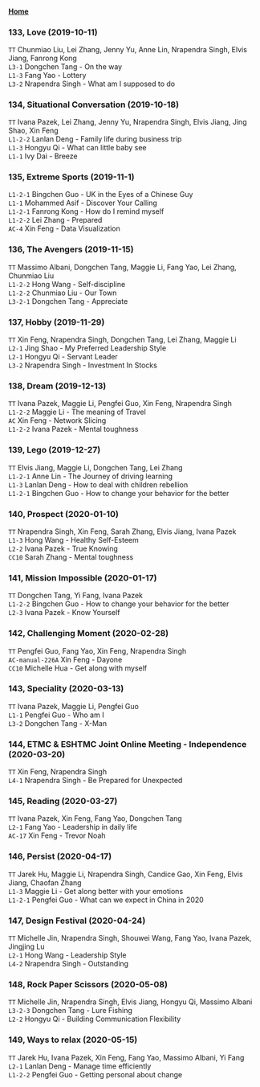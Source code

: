 #### [Home](https://eshtmc.github.io/)    

### 133, Love (2019-10-11)
`TT`  Chunmiao Liu, Lei Zhang, Jenny Yu, Anne Lin, Nrapendra Singh, Elvis Jiang, Fanrong Kong   
`L3-1` Dongchen Tang -  On the way    
`L1-3` Fang Yao - Lottery   
`L3-2` Nrapendra Singh - What am I supposed to do   

### 134, Situational Conversation (2019-10-18)
`TT`  Ivana Pazek, Lei Zhang, Jenny Yu, Nrapendra Singh, Elvis Jiang, Jing Shao, Xin Feng   
`L1-2-2` Lanlan Deng -  Family life during business trip    
`L1-3` Hongyu Qi - What can little baby see   
`L1-1` Ivy Dai - Breeze 

### 135, Extreme Sports (2019-11-1)   
`L1-2-1` Bingchen Guo -  UK in the Eyes of a Chinese Guy    
`L1-1` Mohammed Asif - Discover Your Calling   
`L1-2-1` Fanrong Kong - How do I remind myself   
`L1-2-2` Lei Zhang - Prepared   
`AC-4` Xin Feng - Data Visualization   

### 136, The Avengers (2019-11-15)   
`TT`  Massimo Albani, Dongchen Tang, Maggie Li, Fang Yao, Lei Zhang, Chunmiao Liu  
`L1-2-2` Hong Wang -  Self-discipline    
`L1-2-2` Chunmiao Liu - Our Town   
`L3-2-1` Dongchen Tang - Appreciate   

### 137, Hobby (2019-11-29)   
`TT`  Xin Feng, Nrapendra Singh, Dongchen Tang, Lei Zhang, Maggie Li   
`L2-1` Jing Shao -  My Preferred Leadership Style    
`L2-1` Hongyu Qi - Servant Leader   
`L3-2` Nrapendra Singh - Investment In Stocks   

### 138, Dream (2019-12-13) 
`TT` Ivana Pazek, Maggie Li, Pengfei Guo, Xin Feng, Nrapendra Singh   
`L1-2-2` Maggie Li - The meaning of Travel   
`AC` Xin Feng - Network Slicing   
`L1-2-2` Ivana Pazek - Mental toughness   

### 139, Lego (2019-12-27) 
`TT` Elvis Jiang, Maggie Li, Dongchen Tang, Lei Zhang   
`L1-2-1` Anne Lin - The Journey of driving learning   
`L1-3` Lanlan Deng - How to deal with children rebellion   
`L1-2-1` Bingchen Guo - How to change your behavior for the better   

### 140, Prospect (2020-01-10) 
`TT`  Nrapendra Singh, Xin Feng,  Sarah Zhang, Elvis Jiang, Ivana Pazek   
`L1-3` Hong Wang - Healthy Self-Esteem   
`L2-2` Ivana Pazek - True Knowing   
`CC10` Sarah Zhang - Mental toughness   
        
### 141, Mission Impossible (2020-01-17) 
`TT`  Dongchen Tang, Yi Fang, Ivana Pazek    
`L1-2-2` Bingchen Guo - How to change your behavior for the better   
`L2-3` Ivana Pazek - Know Yourself   

### 142, Challenging Moment (2020-02-28) 
`TT`  Pengfei Guo, Fang Yao, Xin Feng, Nrapendra Singh    
`AC-manual-226A` Xin Feng - Dayone   
`CC10` Michelle Hua - Get along with myself   

### 143, Speciality (2020-03-13) 
`TT`  Ivana Pazek,  Maggie Li, Pengfei Guo   
`L1-1` Pengfei Guo - Who am I       
`L3-2` Dongchen Tang - X-Man     

### 144, ETMC & ESHTMC Joint Online Meeting -  Independence (2020-03-20) 
`TT`  Xin Feng, Nrapendra Singh    
`L4-1`  Nrapendra Singh - Be Prepared for Unexpected   

### 145, Reading (2020-03-27) 
`TT`  Ivana Pazek, Xin Feng, Fang Yao, Dongchen Tang    
`L2-1` Fang Yao - Leadership in daily life   
`AC-17` Xin Feng - Trevor Noah 

### 146, Persist (2020-04-17)
`TT`  Jarek Hu, Maggie Li, Nrapendra Singh, Candice Gao, Xin Feng, Elvis Jiang, Chaofan Zhang    
`L1-3` Maggie Li - Get along better with your emotions   
`L1-2-1` Pengfei Guo - What can we expect in China in 2020   


### 147, Design Festival (2020-04-24)
`TT` Michelle Jin, Nrapendra Singh, Shouwei Wang, Fang Yao, Ivana Pazek, Jingjing Lu   
`L2-1` Hong Wang - Leadership Style   
`L4-2` Nrapendra Singh - Outstanding   

### 148, Rock Paper Scissors (2020-05-08)
`TT` Michelle Jin, Nrapendra Singh, Elvis Jiang, Hongyu Qi, Massimo Albani    
`L3-2-3` Dongchen Tang - Lure Fishing   
`L2-2` Hongyu Qi - Building Communication Flexibility   

### 149, Ways to relax (2020-05-15)
`TT` Jarek Hu, Ivana Pazek, Xin Feng, Fang Yao, Massimo Albani, Yi Fang    
`L2-1` Lanlan Deng - Manage time efficiently   
`L1-2-2` Pengfei Guo - Getting personal about change   
